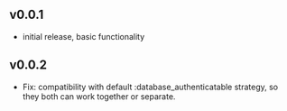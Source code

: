 ## v0.0.1

* initial release, basic functionality

## v0.0.2

* Fix: compatibility with default :database_authenticatable strategy, so they both can work together or separate.
